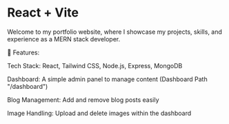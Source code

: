 # React + Vite

Welcome to my portfolio website, where I showcase my projects, skills, and experience as a MERN stack developer.

🔹 Features:

Tech Stack: React, Tailwind CSS, Node.js, Express, MongoDB

Dashboard: A simple admin panel to manage content   (Dashboard Path "/dashboard")

Blog Management: Add and remove blog posts easily

Image Handling: Upload and delete images within the dashboard
